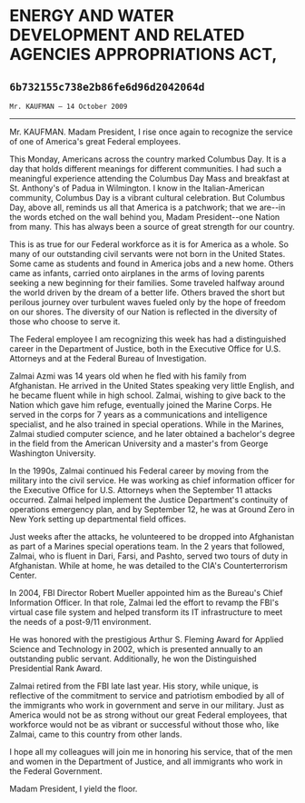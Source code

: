 # ENERGY AND WATER DEVELOPMENT AND RELATED AGENCIES APPROPRIATIONS ACT,
## `6b732155c738e2b86fe6d96d2042064d`
`Mr. KAUFMAN — 14 October 2009`

---


Mr. KAUFMAN. Madam President, I rise once again to recognize the 
service of one of America's great Federal employees.

This Monday, Americans across the country marked Columbus Day. It is 
a day that holds different meanings for different communities. I had 
such a meaningful experience attending the Columbus Day Mass and 
breakfast at St. Anthony's of Padua in Wilmington. I know in the 
Italian-American community, Columbus Day is a vibrant cultural 
celebration. But Columbus Day, above all, reminds us all that America 
is a patchwork; that we are--in the words etched on the wall behind 
you, Madam President--one Nation from many. This has always been a 
source of great strength for our country.

This is as true for our Federal workforce as it is for America as a 
whole. So many of our outstanding civil servants were not born in the 
United States. Some came as students and found in America jobs and a 
new home. Others came as infants, carried onto airplanes in the arms of 
loving parents seeking a new beginning for their families. Some 
traveled halfway around the world driven by the dream of a better life. 
Others braved the short but perilous journey over turbulent waves 
fueled only by the hope of freedom on our shores. The diversity of our 
Nation is reflected in the diversity of those who choose to serve it.

The Federal employee I am recognizing this week has had a 
distinguished career in the Department of Justice, both in the 
Executive Office for U.S. Attorneys and at the Federal Bureau of 
Investigation.

Zalmai Azmi was 14 years old when he fled with his family from 
Afghanistan. He arrived in the United States speaking very little 
English, and he became fluent while in high school. Zalmai, wishing to 
give back to the Nation which gave him refuge, eventually joined the 
Marine Corps. He served in the corps for 7 years as a communications 
and intelligence specialist, and he also trained in special operations. 
While in the Marines, Zalmai studied computer science, and he later 
obtained a bachelor's degree in the field from the American University 
and a master's from George Washington University.

In the 1990s, Zalmai continued his Federal career by moving from the 
military into the civil service. He was working as chief information 
officer for the Executive Office for U.S. Attorneys when the September 
11 attacks occurred. Zalmai helped implement the Justice Department's 
continuity of operations emergency plan, and by September 12, he was at 
Ground Zero in New York setting up departmental field offices.

Just weeks after the attacks, he volunteered to be dropped into 
Afghanistan as part of a Marines special operations team. In the 2 
years that followed, Zalmai, who is fluent in Dari, Farsi, and Pashto, 
served two tours of duty in Afghanistan. While at home, he was detailed 
to the CIA's Counterterrorism Center.

In 2004, FBI Director Robert Mueller appointed him as the Bureau's 
Chief Information Officer. In that role, Zalmai led the effort to 
revamp the FBI's virtual case file system and helped transform its IT 
infrastructure to meet the needs of a post-9/11 environment.

He was honored with the prestigious Arthur S. Fleming Award for 
Applied Science and Technology in 2002, which is presented annually to 
an outstanding public servant. Additionally, he won the Distinguished 
Presidential Rank Award.

Zalmai retired from the FBI late last year. His story, while unique, 
is reflective of the commitment to service and patriotism embodied by 
all of the immigrants who work in government and serve in our military. 
Just as America would not be as strong without our great Federal 
employees, that workforce would not be as vibrant or successful without 
those who, like Zalmai, came to this country from other lands.

I hope all my colleagues will join me in honoring his service, that 
of the men and women in the Department of Justice, and all immigrants 
who work in the Federal Government.

Madam President, I yield the floor.


